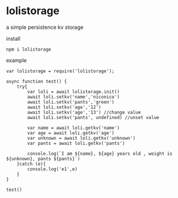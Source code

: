 # lolistorage
a simple persistence kv storage

install

    npm i lolistorage

example

    var lolistorage = require('lolistorage');

    async function test() {
        try{
            var loli = await lolistorage.init()
            await loli.setkv('name','niconico')
            await loli.setkv('pants','green')
            await loli.setkv('age','12')
            await loli.setkv('age','13') //change value
            await loli.setkv('pants', undefined) //unset value

            var name = await loli.getkv('name')
            var age = await loli.getkv('age')
            var unknown = await loli.getkv('unknown')
            var pants = await loli.getkv('pants')

            console.log(`I am ${name}, ${age} years old , weight is ${unknown}, pants ${pants}`)
        }catch (e){
            console.log('e1',e)
        }
    }

    test()
